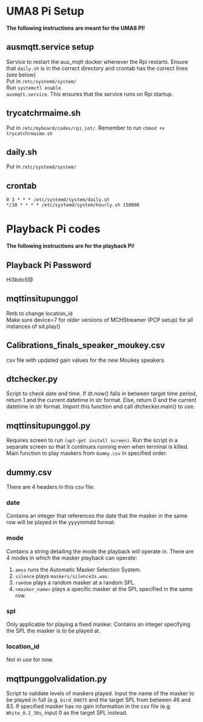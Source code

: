 # UMA8 Pi Setup
<b>The following instructions are meant for the UMA8 PI!</b>

## ausmqtt.service setup
Service to restart the aus_mqtt docker whenever the Rpi restarts. Ensure that <code>daily.sh</code> is in the correct directory and crontab has the correct lines (see below)<br>
Put in <code>/etc/systemd/system/</code><br>
Run <code>systemctl enable ausmqtt.service</code>. This ensures that the service runs on Rpi startup.

## trycatchrmaime.sh
Put in <code>/etc/myboard/codes/rpi_iot/</code>. Remember to run <code>chmod +x trycatchrmaime.sh</code>

## daily.sh
Put in <code>/etc/systemd/system/</code>

## crontab
```
0 3 * * * /etc/systemd/system/daily.sh
*/10 * * * * /etc/systemd/system/hourly.sh 150000
```
# Playback Pi codes
<b>The following instructions are for the playback Pi!</b>

## Playback Pi Password
Hi3bdoS@

## mqttinsitupunggol
Rmb to change location_id<br>
Make sure device=7 for older versions of MCHStreamer (PCP setup) for all instances of sd.play()

## Calibrations_finals_speaker_moukey.csv
csv file with updated gain values for the new Moukey speakers.

## dtchecker.py
Script to check date and time. If dt.now() falls in between target time period, return 1 and the current datetime in str format. Else, return 0 and the current datetime in str format. Import this function and call dtchecker.main() to use.

## mqttinsitupunggol.py
Requires screen to run <code>(apt-get install screen)</code>. Run the script in a separate screen so that it continues running even when terminal is killed. Main function to play maskers from <code>dummy.csv</code> in specified order.

## dummy.csv
There are 4 headers in this csv file:

### date
Contains an integer that references the date that the masker in the same row will be played in the yyyymmdd format.

### mode
Contains a string detailing the mode the playback will operate in. There are 4 modes in which the masker playback can operate:<br>
1. <code>amss</code> runs the Automatic Masker Selection System.<br>
2. <code>silence</code> plays <code>maskers/silence3s.wav</code>.<br>
3. <code>random</code> plays a random masker at a random SPL.<br>
4. <code><masker_name></code> plays a specific masker at the SPL specified in the same row.

### spl
Only applicable for playing a fixed masker. Contains an integer specifying the SPL the masker is to be played at.

### location_id
Not in use for now.

## mqttpunggolvalidation.py
Script to validate levels of maskers played. Input the name of the masker to be played in full (e.g. <code>bird_00075</code> and the target SPL from between 46 and 83. If specified masker has no gain information in the csv file (e.g. <code>White_0.2_30s</code>, input 0 as the target SPL instead.
